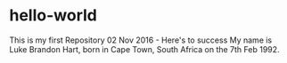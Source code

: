 # hello-world
This is my first Repository 02 Nov 2016 - Here's to success
My name is Luke Brandon Hart, born in Cape Town, South Africa on the 7th Feb 1992.
